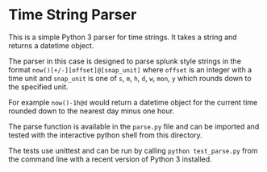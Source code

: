 # Time String Parser

This is a simple Python 3 parser for time strings. It takes a string and returns a datetime object.

The parser in this case is designed to parse splunk style strings in the format `now()[+/-][offset]@[snap_unit]` where `offset` is an integer with a time unit and `snap_unit` is one of `s`, `m`, `h`, `d`, `w`, `mon`, `y` which rounds down to the specified unit.

For example `now()-1h@d` would return a datetime object for the current time rounded down to the nearest day minus one hour.

The parse function is available in the `parse.py` file and can be imported and tested with the interactive python shell from this directory.

The tests use unittest and can be run by calling `python test_parse.py` from the command line with a recent version of Python 3 installed.